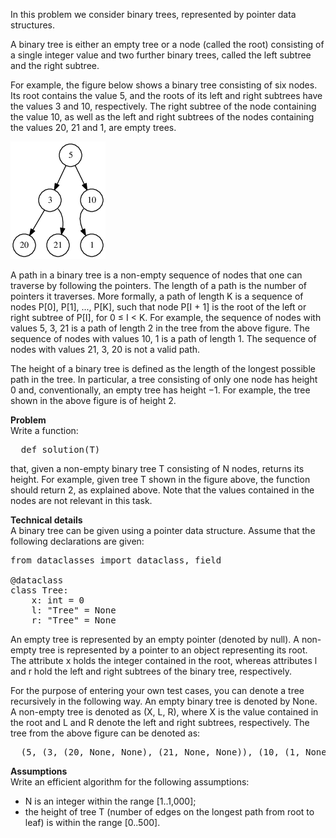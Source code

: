 In this problem we consider binary trees, represented by pointer data structures.

A binary tree is either an empty tree or a node (called the root) consisting of a single integer value and two further binary trees, called the left subtree and the right subtree.

For example, the figure below shows a binary tree consisting of six nodes. Its root contains the value 5, and the roots of its left and right subtrees have the values 3 and 10, respectively. The right subtree of the node containing the value 10, as well as the left and right subtrees of the nodes containing the values 20, 21 and 1, are empty trees.

![tree_height_img](./tree_height.png)

A path in a binary tree is a non-empty sequence of nodes that one can traverse by following the pointers. The length of a path is the number of pointers it traverses. More formally, a path of length K is a sequence of nodes P[0], P[1], ..., P[K], such that node P[I + 1] is the root of the left or right subtree of P[I], for 0 ≤ I < K. For example, the sequence of nodes with values 5, 3, 21 is a path of length 2 in the tree from the above figure. The sequence of nodes with values 10, 1 is a path of length 1. The sequence of nodes with values 21, 3, 20 is not a valid path.

The height of a binary tree is defined as the length of the longest possible path in the tree. In particular, a tree consisting of only one node has height 0 and, conventionally, an empty tree has height −1. For example, the tree shown in the above figure is of height 2.

__Problem__ <br>
Write a function:
<pre>
  def solution(T)
</pre>

that, given a non-empty binary tree T consisting of N nodes, returns its height. For example, given tree T shown in the figure above, the function should return 2, as explained above. Note that the values contained in the nodes are not relevant in this task.

__Technical details__ <br>
A binary tree can be given using a pointer data structure. Assume that the following declarations are given:
<pre>
from dataclasses import dataclass, field

@dataclass
class Tree:
    x: int = 0
    l: "Tree" = None
    r: "Tree" = None
</pre>

An empty tree is represented by an empty pointer (denoted by null). A non-empty tree is represented by a pointer to an object representing its root. The attribute x holds the integer contained in the root, whereas attributes l and r hold the left and right subtrees of the binary tree, respectively.

For the purpose of entering your own test cases, you can denote a tree recursively in the following way. An empty binary tree is denoted by None. A non-empty tree is denoted as (X, L, R), where X is the value contained in the root and L and R denote the left and right subtrees, respectively. The tree from the above figure can be denoted as:
<pre>
  (5, (3, (20, None, None), (21, None, None)), (10, (1, None, None), None))
</pre>

__Assumptions__ <br>
Write an efficient algorithm for the following assumptions:
- N is an integer within the range [1..1,000];
- the height of tree T (number of edges on the longest path from root to leaf) is within the range [0..500].
